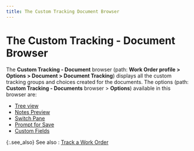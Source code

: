 ```yaml
---
title: The Custom Tracking Document Browser
---
```


# The Custom Tracking - Document Browser


The **Custom Tracking - Document**  browser (path: **Work Order profile &gt; 
 Options &gt; Document &gt; Document Tracking**) displays all the  custom tracking groups and choices created for the documents. The options  (path: **Custom Tracking - Documents** browser  > **Options**) available in this  browser are:

- [Tree  view]({{site.ct_baseurl}}/misc/tree_view_ct_brsr_wo.html)
- [Notes  Preview]({{site.ct_baseurl}}/misc/notes_preview_ct_brsr_wo.html)
- [Switch  Pane]({{site.ct_baseurl}}/misc/switch_pane_ct_brsr_wo.html)
- [Prompt  for Save]({{site.ct_baseurl}}/misc/prompt_for_save_ct_brsr_wo.html)
- [Custom  Fields]({{site.ct_baseurl}}/misc/custom_fields_cust_brsr_wo.html)



{:.see_also}
See also
: [Track a Work Order]({{site.ct_baseurl}}/document-tracking/tracking-work-orders/track_a_work_order.html)
